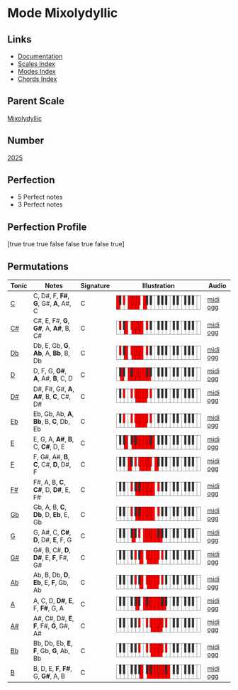 # Mode Mixolydyllic

## Links

- [Documentation](index.md)
- [Scales Index](Scales.md)
- [Modes Index](Modes.md)
- [Chords Index](Chords.md)

## Parent Scale

[Mixolydyllic](ScaleMixolydyllic.md)

## Number

[2025](https://ianring.com/musictheory/scales/2025)

## Perfection

- 5 Perfect notes
- 3 Perfect notes

## Perfection Profile

[true true true false false true false true]

## Permutations

| Tonic | Notes | Signature | Illustration | Audio |
|-------|-------|-----------|--------------|-------|
| [C](ModeCNaturalMixolydyllic.md) | C, D#, F, **F#**, **G**, G#, **A**, A#, C | C | ![CNaturalMixolydyllic](ModeCNaturalMixolydyllic.png) | [midi](ModeCNaturalMixolydyllic.mid) [ogg](ModeCNaturalMixolydyllic.ogg) |
| [C#](ModeCSharpMixolydyllic.md) | C#, E, F#, **G**, **G#**, A, **A#**, B, C# | C | ![CSharpMixolydyllic](ModeCSharpMixolydyllic.png) | [midi](ModeCSharpMixolydyllic.mid) [ogg](ModeCSharpMixolydyllic.ogg) |
| [Db](ModeDFlatMixolydyllic.md) | Db, E, Gb, **G**, **Ab**, A, **Bb**, B, Db | C | ![DFlatMixolydyllic](ModeDFlatMixolydyllic.png) | [midi](ModeDFlatMixolydyllic.mid) [ogg](ModeDFlatMixolydyllic.ogg) |
| [D](ModeDNaturalMixolydyllic.md) | D, F, G, **G#**, **A**, A#, **B**, C, D | C | ![DNaturalMixolydyllic](ModeDNaturalMixolydyllic.png) | [midi](ModeDNaturalMixolydyllic.mid) [ogg](ModeDNaturalMixolydyllic.ogg) |
| [D#](ModeDSharpMixolydyllic.md) | D#, F#, G#, **A**, **A#**, B, **C**, C#, D# | C | ![DSharpMixolydyllic](ModeDSharpMixolydyllic.png) | [midi](ModeDSharpMixolydyllic.mid) [ogg](ModeDSharpMixolydyllic.ogg) |
| [Eb](ModeEFlatMixolydyllic.md) | Eb, Gb, Ab, **A**, **Bb**, B, **C**, Db, Eb | C | ![EFlatMixolydyllic](ModeEFlatMixolydyllic.png) | [midi](ModeEFlatMixolydyllic.mid) [ogg](ModeEFlatMixolydyllic.ogg) |
| [E](ModeENaturalMixolydyllic.md) | E, G, A, **A#**, **B**, C, **C#**, D, E | C | ![ENaturalMixolydyllic](ModeENaturalMixolydyllic.png) | [midi](ModeENaturalMixolydyllic.mid) [ogg](ModeENaturalMixolydyllic.ogg) |
| [F](ModeFNaturalMixolydyllic.md) | F, G#, A#, **B**, **C**, C#, **D**, D#, F | C | ![FNaturalMixolydyllic](ModeFNaturalMixolydyllic.png) | [midi](ModeFNaturalMixolydyllic.mid) [ogg](ModeFNaturalMixolydyllic.ogg) |
| [F#](ModeFSharpMixolydyllic.md) | F#, A, B, **C**, **C#**, D, **D#**, E, F# | C | ![FSharpMixolydyllic](ModeFSharpMixolydyllic.png) | [midi](ModeFSharpMixolydyllic.mid) [ogg](ModeFSharpMixolydyllic.ogg) |
| [Gb](ModeGFlatMixolydyllic.md) | Gb, A, B, **C**, **Db**, D, **Eb**, E, Gb | C | ![GFlatMixolydyllic](ModeGFlatMixolydyllic.png) | [midi](ModeGFlatMixolydyllic.mid) [ogg](ModeGFlatMixolydyllic.ogg) |
| [G](ModeGNaturalMixolydyllic.md) | G, A#, C, **C#**, **D**, D#, **E**, F, G | C | ![GNaturalMixolydyllic](ModeGNaturalMixolydyllic.png) | [midi](ModeGNaturalMixolydyllic.mid) [ogg](ModeGNaturalMixolydyllic.ogg) |
| [G#](ModeGSharpMixolydyllic.md) | G#, B, C#, **D**, **D#**, E, **F**, F#, G# | C | ![GSharpMixolydyllic](ModeGSharpMixolydyllic.png) | [midi](ModeGSharpMixolydyllic.mid) [ogg](ModeGSharpMixolydyllic.ogg) |
| [Ab](ModeAFlatMixolydyllic.md) | Ab, B, Db, **D**, **Eb**, E, **F**, Gb, Ab | C | ![AFlatMixolydyllic](ModeAFlatMixolydyllic.png) | [midi](ModeAFlatMixolydyllic.mid) [ogg](ModeAFlatMixolydyllic.ogg) |
| [A](ModeANaturalMixolydyllic.md) | A, C, D, **D#**, **E**, F, **F#**, G, A | C | ![ANaturalMixolydyllic](ModeANaturalMixolydyllic.png) | [midi](ModeANaturalMixolydyllic.mid) [ogg](ModeANaturalMixolydyllic.ogg) |
| [A#](ModeASharpMixolydyllic.md) | A#, C#, D#, **E**, **F**, F#, **G**, G#, A# | C | ![ASharpMixolydyllic](ModeASharpMixolydyllic.png) | [midi](ModeASharpMixolydyllic.mid) [ogg](ModeASharpMixolydyllic.ogg) |
| [Bb](ModeBFlatMixolydyllic.md) | Bb, Db, Eb, **E**, **F**, Gb, **G**, Ab, Bb | C | ![BFlatMixolydyllic](ModeBFlatMixolydyllic.png) | [midi](ModeBFlatMixolydyllic.mid) [ogg](ModeBFlatMixolydyllic.ogg) |
| [B](ModeBNaturalMixolydyllic.md) | B, D, E, **F**, **F#**, G, **G#**, A, B | C | ![BNaturalMixolydyllic](ModeBNaturalMixolydyllic.png) | [midi](ModeBNaturalMixolydyllic.mid) [ogg](ModeBNaturalMixolydyllic.ogg) |
